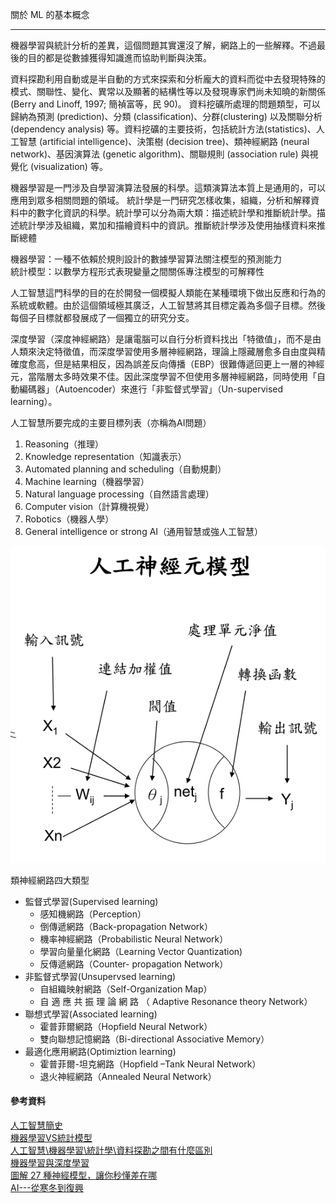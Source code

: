 關於 ML 的基本概念

***

機器學習與統計分析的差異，這個問題其實還沒了解，網路上的一些解釋。不過最後的目的都是從數據獲得知識進而協助判斷與決策。

資料探勘利用自動或是半自動的方式來探索和分析龐大的資料而從中去發現特殊的模式、關聯性、變化、異常以及顯著的結構性等以及發現專家們尚未知曉的新關係  (Berry  and Linoff, 1997;  簡禎富等，民 90)。 
資料挖礦所處理的問題類型，可以歸納為預測  (prediction)、分類  (classification)、分群(clustering)  以及關聯分析  (dependency  analysis)  等。資料挖礦的主要技術，包括統計方法(statistics)、人工智慧  (artificial  intelligence)、決策樹  (decision  tree)、類神經網路  (neural network)、基因演算法  (genetic  algorithm)、關聯規則  (association  rule)  與視覺化  (visualization) 等。

機器學習是一門涉及自學習演算法發展的科學。這類演算法本質上是通用的，可以應用到眾多相關問題的領域。 統計學是一門研究怎樣收集，組織，分析和解釋資料中的數字化資訊的科學。統計學可以分為兩大類：描述統計學和推斷統計學。描述統計學涉及組織，累加和描繪資料中的資訊。推斷統計學涉及使用抽樣資料來推斷總體

機器學習：一種不依賴於規則設計的數據學習算法關注模型的預測能力 <br>統計模型：以數學方程形式表現變量之間關係專注模型的可解釋性<br>

人工智慧這門科學的目的在於開發一個模擬人類能在某種環境下做出反應和行為的系統或軟體。由於這個領域極其廣泛，人工智慧將其目標定義為多個子目標。然後每個子目標就都發展成了一個獨立的研究分支。

深度學習（深度神經網路）是讓電腦可以自行分析資料找出「特徵值」，而不是由人類來決定特徵值，而深度學習使用多層神經網路，理論上隱藏層愈多自由度與精確度愈高，但是結果相反，因為誤差反向傳播（EBP）很難傳遞回更上一層的神經元，當階層太多時效果不佳。因此深度學習不但使用多層神經網路，同時使用「自動編碼器」（Autoencoder）來進行「非監督式學習」（Un-supervised learning）。

人工智慧所要完成的主要目標列表（亦稱為AI問題）

1. Reasoning（推理） 
2. Knowledge representation（知識表示） 
3. Automated planning and scheduling（自動規劃）
4. Machine learning（機器學習） 
5. Natural language processing（自然語言處理） 
6. Computer vision（計算機視覺）
7. Robotics（機器人學） 
8. General intelligence or strong AI（通用智慧或強人工智慧）

![人工神經元模型](../img/neurons.png)

類神經網路四大類型

+ 監督式學習(Supervised learning)
  + 感知機網路（Perception）
  + 倒傳遞網路（Back-propagation Network）
  + 機率神經網路（Probabilistic Neural Network）
  + 學習向量量化網路（Learning Vector Quantization)
  + 反傳遞網路（Counter- propagation Network）
+ 非監督式學習(Unsupervsed learning)
  + 自組織映射網路（Self-Organization Map）
  + 自 適 應 共 振 理 論 網 路 （ Adaptive Resonance
    theory Network）
+ 聯想式學習(Associated learning)
  + 霍普菲爾網路（Hopfield Neural Network）
  + 雙向聯想記憶網路（Bi-directional Associative
    Memory）
+ 最適化應用網路(Optimiztion learning)
  + 霍普菲爾-坦克網路（Hopfield –Tank Neural
    Network）
  + 退火神經網路（Annealed Neural Network）

#### 參考資料

[人工智慧簡史](https://www.inside.com.tw/2017/07/10/ai-history)<br>[機器學習VS統計模型 ](https://kknews.cc/zh-tw/tech/gz22r3y.html)<br>[人工智慧\機器學習\統計學\資料探勘之間有什麼區別](https://itw01.com/A48ESDF.html)<br>[機器學習與深度學習](https://technews.tw/2017/10/05/ai-machine-learning-and-deep-learning/)<br>[圖解 27 種神經模型，讓你秒懂差在哪](https://buzzorange.com/techorange/2018/01/24/neural-networks-compare/)<br>[AI---從寒冬到復興](https://www.bnext.com.tw/article/47478/ai-history--rise-and-fall)<br>